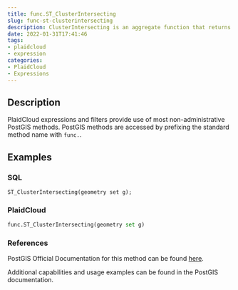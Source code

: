 ```yaml
---
title: func.ST_ClusterIntersecting
slug: func-st-clusterintersecting
description: ClusterIntersecting is an aggregate function that returns an array of GeometryCollections that represent an interconnected set of geometries
date: 2022-01-31T17:41:46
tags:
- plaidcloud
- expression
categories:
- PlaidCloud
- Expressions
---
```



## Description


PlaidCloud expressions and filters provide use of most non-administrative PostGIS methods. PostGIS methods are accessed by prefixing the standard method name with `func.`.



## Examples


### SQL



```
ST_ClusterIntersecting(geometry set g);
```


### PlaidCloud



```python
func.ST_ClusterIntersecting(geometry set g)
```


### References


PostGIS Official Documentation for this method can be found [here](https://postgis.net/docs/manual-3.1/ST_ClusterIntersecting.html).



Additional capabilities and usage examples can be found in the PostGIS documentation.

